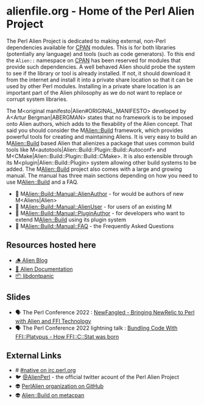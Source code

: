 # alienfile.org - Home of the Perl Alien Project

The Perl Alien Project is dedicated to making external, non-Perl dependencies available for [CPAN](https://metacpan.org/about) modules.
This is for both libraries (potentially any language) and tools (such as code generators).
To this end the `Alien::` namespace on [CPAN](https://metacpan.org/about) has been reserved for modules that provide such
dependencies.  A well behaved Alien should probe the system to see if the library or tool is already installed.  If not, it should
download it from the internet and install it into a private share location so that it can be used by other Perl modules.
Installing in a private share location is an important part of the Alien philosophy as we do not want to replace or corrupt
system libraries.

The M<original manifesto|Alien#ORIGINAL_MANIFESTO> developed by A<Artur Bergman|ABERGMAN> states that no framework is to be imposed onto
Alien authors, which adds to the flexability of the Alien concept.  That said you should consider the M<Alien::Build> framework,
which provides powerful tools for creating and maintaining Aliens.  It is very easy to build an M<Alien::Build> based
Alien that alienizes a package that uses common build tools like M<autotools|Alien::Build::Plugin::Build::Autoconf>
and M<CMake|Alien::Build::Plugin::Build::CMake>.  It is also extensible through its M<plugin|Alien::Build::Plugin> system
allowing other build systems to be added.  The M<Alien::Build> project also comes with a large and growing manual.  The
manual has three main sections depending on how you need to use M<Alien::Build> and a FAQ.

 * 📖 M<Alien::Build::Manual::AlienAuthor> - for would be authors of new M<Aliens|Alien>
 * 📖 M<Alien::Build::Manual::AlienUser> - for users of an existing M<Alien>
 * 📖 M<Alien::Build::Manual::PluginAuthor> - for developers who want to extend M<Alien::Build> using its plugin system
 * 📖 M<Alien::Build::Manual::FAQ> - the Frequently Asked Questions

## Resources hosted here

 * [🪵 Alien Blog](/blog/)
 * [📖 Alien Documentation](/pod/)
 * [📦 libdontpanic](/dontpanic/)

## Slides

 * 🗣️ The Perl Conference 2022 : [NewFangled - Bringing NewRelic to Perl with Alien and FFI Technology](/slides/newfangled)
 * 🗣️ The Perl Conference 2022 lightning talk : [Bundling Code With FFI::Platypus - How FFI::C::Stat was born](/slides/ffi-stat)

## External Links

 * #️ [#native on irc.perl.org](https://kiwiirc.com/nextclient/#irc://irc.perl.org/#native?nick=mc-guest-?)
 * 🐦 [@AlienPerl](https://twitter.com/AlienPerl) - the official twitter acount of the Perl Alien Project
 * 👽 [PerlAlien organization on GitHub](https://github.com/PerlAlien)
 * 👽 [Alien::Build on metacpan](https://metacpan.org/pod/Alien::Build)
